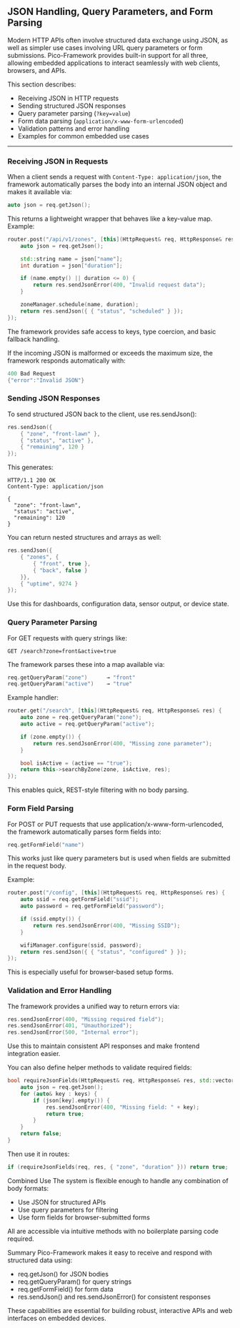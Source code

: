 ## JSON Handling, Query Parameters, and Form Parsing

Modern HTTP APIs often involve structured data exchange using JSON, as well as simpler use cases involving URL query parameters or form submissions. Pico-Framework provides built-in support for all three, allowing embedded applications to interact seamlessly with web clients, browsers, and APIs.

This section describes:

- Receiving JSON in HTTP requests
- Sending structured JSON responses
- Query parameter parsing (`?key=value`)
- Form data parsing (`application/x-www-form-urlencoded`)
- Validation patterns and error handling
- Examples for common embedded use cases

---

### Receiving JSON in Requests

When a client sends a request with `Content-Type: application/json`, the framework automatically parses the body into an internal JSON object and makes it available via:

```cpp
auto json = req.getJson();

```

This returns a lightweight wrapper that behaves like a key-value map. Example:

```cpp
router.post("/api/v1/zones", [this](HttpRequest& req, HttpResponse& res) {
    auto json = req.getJson();

    std::string name = json["name"];
    int duration = json["duration"];

    if (name.empty() || duration <= 0) {
        return res.sendJsonError(400, "Invalid request data");
    }

    zoneManager.schedule(name, duration);
    return res.sendJson({ { "status", "scheduled" } });
});
```

The framework provides safe access to keys, type coercion, and basic fallback handling.

If the incoming JSON is malformed or exceeds the maximum size, the framework responds automatically with:

```cpp
400 Bad Request
{"error":"Invalid JSON"}
```

### Sending JSON Responses

To send structured JSON back to the client, use res.sendJson():

```cpp
res.sendJson({
    { "zone", "front-lawn" },
    { "status", "active" },
    { "remaining", 120 }
});
```

This generates:

```http
HTTP/1.1 200 OK
Content-Type: application/json

{
  "zone": "front-lawn",
  "status": "active",
  "remaining": 120
}
```

You can return nested structures and arrays as well:

```cpp
res.sendJson({
    { "zones", {
        { "front", true },
        { "back", false }
    }},
    { "uptime", 9274 }
});
```

Use this for dashboards, configuration data, sensor output, or device state.

### Query Parameter Parsing

For GET requests with query strings like:
```http
GET /search?zone=front&active=true
```

The framework parses these into a map available via:
```cpp
req.getQueryParam("zone")      → "front"
req.getQueryParam("active")    → "true"
```

Example handler:

```cpp
router.get("/search", [this](HttpRequest& req, HttpResponse& res) {
    auto zone = req.getQueryParam("zone");
    auto active = req.getQueryParam("active");

    if (zone.empty()) {
        return res.sendJsonError(400, "Missing zone parameter");
    }

    bool isActive = (active == "true");
    return this->searchByZone(zone, isActive, res);
});
```
This enables quick, REST-style filtering with no body parsing.

### Form Field Parsing

For POST or PUT requests that use application/x-www-form-urlencoded, the framework automatically parses form fields into:

```cpp
req.getFormField("name")
```

This works just like query parameters but is used when fields are submitted in the request body.

Example:

```cpp
router.post("/config", [this](HttpRequest& req, HttpResponse& res) {
    auto ssid = req.getFormField("ssid");
    auto password = req.getFormField("password");

    if (ssid.empty()) {
        return res.sendJsonError(400, "Missing SSID");
    }

    wifiManager.configure(ssid, password);
    return res.sendJson({ { "status", "configured" } });
});
```
This is especially useful for browser-based setup forms.

### Validation and Error Handling

The framework provides a unified way to return errors via:

```cpp
res.sendJsonError(400, "Missing required field");
res.sendJsonError(401, "Unauthorized");
res.sendJsonError(500, "Internal error");
```

Use this to maintain consistent API responses and make frontend integration easier.

You can also define helper methods to validate required fields:

```cpp
bool requireJsonFields(HttpRequest& req, HttpResponse& res, std::vector<std::string> keys) {
    auto json = req.getJson();
    for (auto& key : keys) {
        if (json[key].empty()) {
            res.sendJsonError(400, "Missing field: " + key);
            return true;
        }
    }
    return false;
}
```

Then use it in routes:
```cpp
if (requireJsonFields(req, res, { "zone", "duration" })) return true;
```

Combined Use
The system is flexible enough to handle any combination of body formats:

* Use JSON for structured APIs
* Use query parameters for filtering
* Use form fields for browser-submitted forms

All are accessible via intuitive methods with no boilerplate parsing code required.

Summary
Pico-Framework makes it easy to receive and respond with structured data using:

* req.getJson() for JSON bodies
* req.getQueryParam() for query strings
* req.getFormField() for form data
* res.sendJson() and res.sendJsonError() for consistent responses

These capabilities are essential for building robust, interactive APIs and web interfaces on embedded devices.
